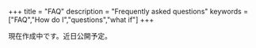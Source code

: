 +++
title = "FAQ"
description = "Frequently asked questions"
keywords = ["FAQ","How do I","questions","what if"]
+++

現在作成中です。近日公開予定。
